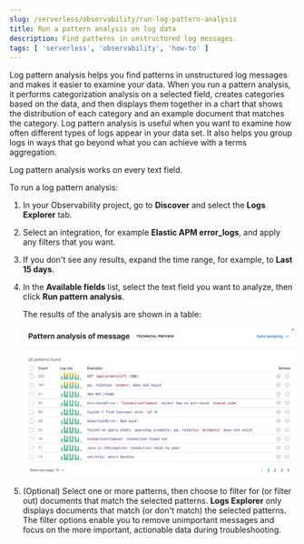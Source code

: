 ```yaml
---
slug: /serverless/observability/run-log-pattern-analysis
title: Run a pattern analysis on log data
description: Find patterns in unstructured log messages.
tags: [ 'serverless', 'observability', 'how-to' ]
---
```


<p><DocBadge template="technical preview" /></p>

<DocCallOut template="technical_preview" />

Log pattern analysis helps you find patterns in unstructured log messages and makes it easier to examine your data.
When you run a pattern analysis, it performs categorization analysis on a selected field,
creates categories based on the data, and then displays them together in a chart that shows the distribution of each category and an example document that matches the category.
Log pattern analysis is useful when you want to examine how often different types of logs appear in your data set.
It also helps you group logs in ways that go beyond what you can achieve with a terms aggregation.

Log pattern analysis works on every text field.

To run a log pattern analysis:

1. In your Observability project, go to **Discover** and select the **Logs Explorer** tab.

1. Select an integration, for example **Elastic APM error_logs**, and apply any filters that you want.

1. If you don't see any results, expand the time range, for example, to **Last 15 days**.

1. In the **Available fields** list, select the text field you want to analyze, then click **Run pattern analysis**.

    <DocImage size="l" url="../images/run-log-pattern-analysis.png" alt="Run log pattern analysis" />

    The results of the analysis are shown in a table:

    ![Log pattern analysis of the message field ](../images/log-pattern-analysis.png)

1. (Optional) Select one or more patterns, then choose to filter for (or filter out) documents that match the selected patterns.
**Logs Explorer** only displays documents that match (or don't match) the selected patterns.
The filter options enable you to remove unimportant messages and focus on the more important, actionable data during troubleshooting.
